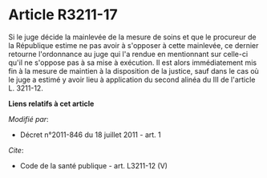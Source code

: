 # Article R3211-17

Si le juge décide la mainlevée de la mesure de soins et que le procureur de la République estime ne pas avoir à s'opposer à
cette mainlevée, ce dernier retourne l'ordonnance au juge qui l'a rendue en mentionnant sur celle-ci qu'il ne s'oppose pas à
sa mise à exécution. Il est alors immédiatement mis fin à la mesure de maintien à la disposition de la justice, sauf dans le
cas où le juge a estimé y avoir lieu à application du second alinéa du III de l'article L. 3211-12.

**Liens relatifs à cet article**

_Modifié par_:

  - Décret n°2011-846 du 18 juillet 2011 - art. 1

_Cite_:

  - Code de la santé publique - art. L3211-12 (V)
